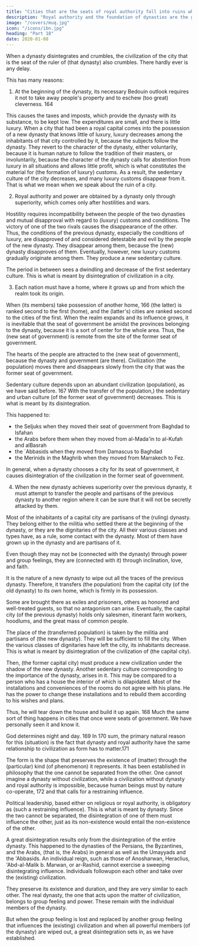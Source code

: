 ```yaml
---
title: "Cities that are the seats of royal authority fall into ruins when the ruling dynasty collapses"
description: "Royal authority and the foundation of dynasties are the goal of group feeling. Sedentary culture is the goal of Bedouin life"
image: "/covers/muq.jpg"
icon: "/icons/ibn.jpg"
heading: "Part 18"
date: 2020-01-08
---
```




When a dynasty disintegrates and crumbles, the civilization of the city that is the seat of the ruler of (that dynasty) also crumbles.  There hardly ever is any delay. 

This has many reasons:

1. At the beginning of the dynasty, its necessary Bedouin outlook requires it not to take away people's property and to eschew (too great) cleverness. 164 

This causes the taxes and imposts, which provide the dynasty with its substance, to be kept low. The expenditures are small, and there is little luxury. When a city that had been a royal capital comes into the possession of a new dynasty that knows little of luxury, luxury decreases among the inhabitants of that city controlled by it, because the subjects follow the dynasty. They revert to the character of the dynasty, either voluntarily, because it is human nature to follow the tradition of their masters, or involuntarily, because the character of the dynasty calls for abstention from luxury in all situations and allows little profit, which is what constitutes the material for (the formation of luxury) customs. As a result, the sedentary culture of the city decreases, and many luxury customs disappear from it. That is what we mean when
we speak about the ruin of a city.

2. Royal authority and power are obtained by a dynasty only through superiority, which comes only after hostilities and wars. 

Hostility requires incompatibility between the people of the two dynasties and mutual disapproval with regard to (luxury) customs and conditions. The victory of one of the two rivals causes the disappearance of the other. Thus, the conditions of the previous dynasty, especially the conditions of luxury, are disapproved of and considered detestable and evil by the people of the new dynasty. They disappear among them, because the (new) dynasty disapproves of them. Eventually, however, new luxury customs gradually originate among them. They produce a new sedentary culture. 

The period in between sees a dwindling and decrease of the first sedentary culture. This is what is meant by disintegration of civilization in a city. 

3. Each nation must have a home, where it grows up and from which the realm took its origin. 

When (its members) take possession of another home, 166 (the latter) is ranked second to the first (home), and the (latter's) cities are ranked second to the cities of the first. When the realm expands and its influence grows, it is inevitable that the seat of government be amidst the provinces belonging to the dynasty, because it is a sort of center for the whole area. Thus, the (new seat of government) is remote from the site of the former seat of government. 

The hearts of the people are attracted to the (new seat of government), because the dynasty and government (are there). Civilization (the population) moves there and disappears slowly from the city that was the former seat of government. 

Sedentary culture depends upon an abundant civilization (population), as we have said before. 167 With the transfer of the population,) the sedentary and urban culture (of the former seat of government) decreases. This is what is meant by its disintegration.

This happened to:
- the Seljuks when they moved their seat of government from Baghdad to Isfahan
- the Arabs before them when they moved from al-Mada'in to al-Kufah and alBasrah
- the `Abbasids when they moved from Damascus to Baghdad
- the Merinids in the Maghrib when they moved from Marrakech to Fez. 

In general, when a dynasty chooses a city for its seat of government, it causes disintegration of the civilization in the former seat of government.

4. When the new dynasty achieves superiority over the previous dynasty, it must attempt to transfer the people and partisans of the previous dynasty to another region where it can be sure that it will not be secretly attacked by them.

Most of the inhabitants of a capital city are partisans of the (ruling) dynasty. They belong either to the militia who settled there at the beginning of the dynasty, or they are the dignitaries of the city. All their various classes and types have, as a rule, some contact with the dynasty. Most of them have grown up in the dynasty and are
partisans of it. 

Even though they may not be (connected with the dynasty) through power and group feelings, they are (connected with it) through inclination, love, and faith. 

It is the nature of a new dynasty to wipe out all the traces of the previous dynasty. Therefore, it transfers (the population) from the capital city (of the old dynasty) to its own home, which is firmly in its possession. 

Some are brought there as exiles and prisoners, others as honored and well-treated guests, so that no antagonism can arise. Eventually, the capital city (of the previous dynasty) holds only salesmen, itinerant farm workers, hoodlums, and the great mass of common people. 

The place of the (transferred population) is taken by the militia and partisans of (the new dynasty). They will be sufficient to fill the city. When the various classes of dignitaries have left the city, its inhabitants decrease. This is what is meant by disintegration of the civilization of (the capital city).

Then, (the former capital city) must produce a new civilization under the shadow of the new dynasty. Another sedentary culture corresponding to the importance of the dynasty, arises in it. This may be compared to a person who has a house the interior of which is dilapidated. Most of the installations and conveniences of the rooms do not agree with his plans. He has the power to change these installations and to rebuild them according to his wishes and plans. 

Thus, he will tear down the house and build it up again. 168 Much the same sort of thing happens in cities that once were seats of government. We have personally seen it and know it. 

God determines night and day. 169 In 170 sum, the primary natural reason for this (situation) is the fact that dynasty and royal authority have the same relationship to civilization as form has to matter.171

The form is the shape that preserves the existence of (matter) through the (particular) kind (of phenomenon) it represents. It has been established in philosophy that the one cannot be separated from the other. One cannot imagine a
dynasty without civilization, while a civilization without dynasty and royal authority
is impossible, because human beings must by nature co-operate, 172 and that calls
for a restraining influence. 

Political leadership, based either on religious or royal authority, is obligatory as (such a restraining influence). This is what is meant by dynasty. Since the two cannot be separated, the disintegration of one of them must
influence the other, just as its non-existence would entail the non-existence of the
other.

A great disintegration results only from the disintegration of the entire dynasty. This happened to the dynasties of the Persians, the Byzantines, and the Arabs, (that is, the Arabs) in general as well as the Umayyads and the 'Abbasids. An
individual reign, such as those of Anosharwan, Heraclius, 'Abd-al-Malik b. Marwan, or ar-Rashid, cannot exercise a sweeping disintegrating influence. Individuals followupon each other and take over the (existing) civilization. 

They preserve its existence and duration, and they are very similar to each other. The real dynasty, the one that acts upon the matter of civilization, belongs to group feeling and power. These remain with the individual members of the dynasty. 

But when the group feeling is lost and replaced by another group feeling that influences the (existing) civilization and when all powerful members (of the dynasty) are wiped out, a great disintegration sets in, as we have established.

<!-- God has power to do what He wishes. "If He wants them to disappear, He
causes them to do so, and brings forth a new creation. That is not difficult for God." -->

